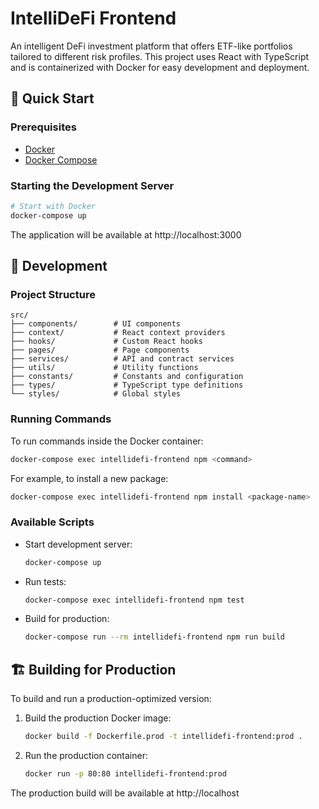 # IntelliDeFi Frontend

An intelligent DeFi investment platform that offers ETF-like portfolios tailored to different risk profiles. This project uses React with TypeScript and is containerized with Docker for easy development and deployment.

## 🚀 Quick Start

### Prerequisites

- [Docker](https://docs.docker.com/get-docker/)
- [Docker Compose](https://docs.docker.com/compose/install/)

### Starting the Development Server

```bash
# Start with Docker
docker-compose up
```

The application will be available at http://localhost:3000

## 🔧 Development

### Project Structure

```
src/
├── components/        # UI components
├── context/           # React context providers
├── hooks/             # Custom React hooks
├── pages/             # Page components
├── services/          # API and contract services
├── utils/             # Utility functions
├── constants/         # Constants and configuration
├── types/             # TypeScript type definitions
└── styles/            # Global styles
```

### Running Commands

To run commands inside the Docker container:

```bash
docker-compose exec intellidefi-frontend npm <command>
```

For example, to install a new package:

```bash
docker-compose exec intellidefi-frontend npm install <package-name>
```

### Available Scripts

- Start development server:

  ```bash
  docker-compose up
  ```

- Run tests:

  ```bash
  docker-compose exec intellidefi-frontend npm test
  ```

- Build for production:
  ```bash
  docker-compose run --rm intellidefi-frontend npm run build
  ```

## 🏗️ Building for Production

To build and run a production-optimized version:

1. Build the production Docker image:

   ```bash
   docker build -f Dockerfile.prod -t intellidefi-frontend:prod .
   ```

2. Run the production container:
   ```bash
   docker run -p 80:80 intellidefi-frontend:prod
   ```

The production build will be available at http://localhost
